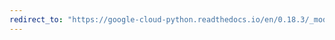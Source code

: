 ```yaml
---
redirect_to: "https://google-cloud-python.readthedocs.io/en/0.18.3/_modules/gcloud/datastore/connection.html"
---
```


